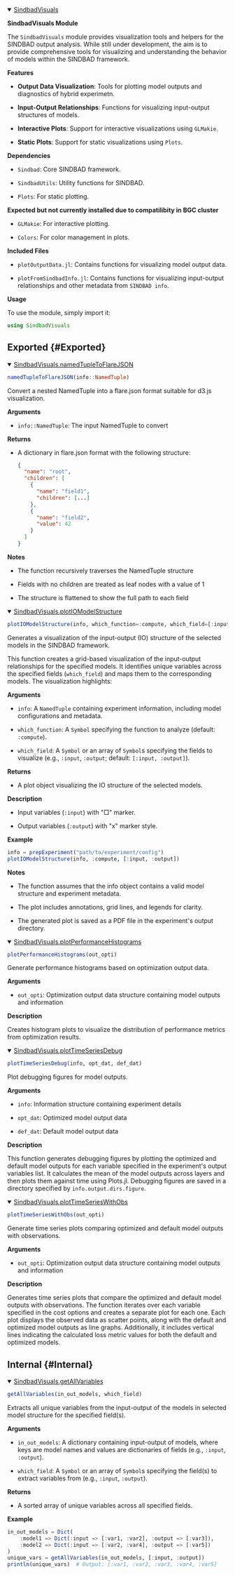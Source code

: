 <details class='jldocstring custom-block' open>
<summary><a id='SindbadVisuals' href='#SindbadVisuals'><span class="jlbinding">SindbadVisuals</span></a> <Badge type="info" class="jlObjectType jlModule" text="Module" /></summary>



**SindbadVisuals Module**

The `SindbadVisuals` module provides visualization tools and helpers for the SINDBAD output analysis. While still under development, the aim is to provide comprehensive tools for visualizing and understanding the behavior of models within the SINDBAD framework.

**Features**
- **Output Data Visualization**: Tools for plotting model outputs and diagnostics of hybrid experimetn.
  
- **Input-Output Relationships**: Functions for visualizing input-output structures of models.
  
- **Interactive Plots**: Support for interactive visualizations using `GLMakie`.
  
- **Static Plots**: Support for static visualizations using `Plots`.
  

**Dependencies**
- `Sindbad`: Core SINDBAD framework.
  
- `SindbadUtils`: Utility functions for SINDBAD.
  
- `Plots`: For static plotting.
  

**Expected but not currently installed due to compatilibity in BGC cluster**
- `GLMakie`: For interactive plotting.
  
- `Colors`: For color management in plots.
  

**Included Files**
- `plotOutputData.jl`: Contains functions for visualizing model output data.
  
- `plotFromSindbadInfo.jl`: Contains functions for visualizing input-output relationships and other metadata from `SINDBAD info`.
  

**Usage**

To use the module, simply import it:

```julia
using SindbadVisuals
```


</details>


## Exported {#Exported}


<details class='jldocstring custom-block' open>
<summary><a id='SindbadVisuals.namedTupleToFlareJSON-Tuple{NamedTuple}' href='#SindbadVisuals.namedTupleToFlareJSON-Tuple{NamedTuple}'><span class="jlbinding">SindbadVisuals.namedTupleToFlareJSON</span></a> <Badge type="info" class="jlObjectType jlMethod" text="Method" /></summary>



```julia
namedTupleToFlareJSON(info::NamedTuple)
```


Convert a nested NamedTuple into a flare.json format suitable for d3.js visualization.

**Arguments**
- `info::NamedTuple`: The input NamedTuple to convert
  

**Returns**
- A dictionary in flare.json format with the following structure:
  
  ```json
  {
    "name": "root",
    "children": [
      {
        "name": "field1",
        "children": [...]
      },
      {
        "name": "field2",
        "value": 42
      }
    ]
  }
  ```
  
  

**Notes**
- The function recursively traverses the NamedTuple structure
  
- Fields with no children are treated as leaf nodes with a value of 1
  
- The structure is flattened to show the full path to each field
  

</details>

<details class='jldocstring custom-block' open>
<summary><a id='SindbadVisuals.plotIOModelStructure' href='#SindbadVisuals.plotIOModelStructure'><span class="jlbinding">SindbadVisuals.plotIOModelStructure</span></a> <Badge type="info" class="jlObjectType jlFunction" text="Function" /></summary>



```julia
plotIOModelStructure(info, which_function=:compute, which_field=[:input, :output])
```


Generates a visualization of the input-output (IO) structure of the selected models in the SINDBAD framework.

This function creates a grid-based visualization of the input-output relationships for the specified models. It identifies unique variables across the specified fields (`which_field`) and maps them to the corresponding models. The visualization highlights:

**Arguments**
- `info`: A `NamedTuple` containing experiment information, including model configurations and metadata.
  
- `which_function`: A `Symbol` specifying the function to analyze (default: `:compute`).
  
- `which_field`: A `Symbol` or an array of `Symbol`s specifying the fields to visualize (e.g., `:input`, `:output`; default: `[:input, :output]`).
  

**Returns**
- A plot object visualizing the IO structure of the selected models.
  

**Description**
- Input variables (`:input`) with &quot;□&quot; marker.
  
- Output variables (`:output`) with &quot;x&quot; marker style.
  

**Example**

```julia
info = prepExperiment("path/to/experiment/config")
plotIOModelStructure(info, :compute, [:input, :output])
```


**Notes**
- The function assumes that the info object contains a valid model structure and experiment metadata.
  
- The plot includes annotations, grid lines, and legends for clarity.
  
- The generated plot is saved as a PDF file in the experiment&#39;s output directory.
  

</details>

<details class='jldocstring custom-block' open>
<summary><a id='SindbadVisuals.plotPerformanceHistograms-Tuple{Any}' href='#SindbadVisuals.plotPerformanceHistograms-Tuple{Any}'><span class="jlbinding">SindbadVisuals.plotPerformanceHistograms</span></a> <Badge type="info" class="jlObjectType jlMethod" text="Method" /></summary>



```julia
plotPerformanceHistograms(out_opti)
```


Generate performance histograms based on optimization output data.

**Arguments**
- `out_opti`: Optimization output data structure containing model outputs and information
  

**Description**

Creates histogram plots to visualize the distribution of  performance metrics from optimization results.

</details>

<details class='jldocstring custom-block' open>
<summary><a id='SindbadVisuals.plotTimeSeriesDebug-Tuple{Any, Any, Any}' href='#SindbadVisuals.plotTimeSeriesDebug-Tuple{Any, Any, Any}'><span class="jlbinding">SindbadVisuals.plotTimeSeriesDebug</span></a> <Badge type="info" class="jlObjectType jlMethod" text="Method" /></summary>



```julia
plotTimeSeriesDebug(info, opt_dat, def_dat)
```


Plot debugging figures for model outputs.

**Arguments**
- `info`: Information structure containing experiment details
  
- `opt_dat`: Optimized model output data
  
- `def_dat`: Default model output data
  

**Description**

This function generates debugging figures by plotting the optimized and default model outputs for each variable specified in the experiment&#39;s output variables list. It calculates the mean of the model outputs across layers and then plots them against time using Plots.jl. Debugging figures are saved in a directory specified by `info.output.dirs.figure`.

</details>

<details class='jldocstring custom-block' open>
<summary><a id='SindbadVisuals.plotTimeSeriesWithObs-Tuple{Any}' href='#SindbadVisuals.plotTimeSeriesWithObs-Tuple{Any}'><span class="jlbinding">SindbadVisuals.plotTimeSeriesWithObs</span></a> <Badge type="info" class="jlObjectType jlMethod" text="Method" /></summary>



```julia
plotTimeSeriesWithObs(out_opti)
```


Generate time series plots comparing optimized and default model outputs with observations.

**Arguments**
- `out_opti`: Optimization output data structure containing model outputs and information
  

**Description**

Generates time series plots that compare the optimized and default model outputs with observations. The function iterates over each variable specified in the cost options and creates a separate plot for each one. Each plot displays the observed data as scatter points, along with the default and optimized model outputs as line graphs. Additionally, it includes vertical lines indicating the calculated loss metric values for both the default and optimized models.

</details>


## Internal {#Internal}


<details class='jldocstring custom-block' open>
<summary><a id='SindbadVisuals.getAllVariables-Tuple{Any, Any}' href='#SindbadVisuals.getAllVariables-Tuple{Any, Any}'><span class="jlbinding">SindbadVisuals.getAllVariables</span></a> <Badge type="info" class="jlObjectType jlMethod" text="Method" /></summary>



```julia
getAllVariables(in_out_models, which_field)
```


Extracts all unique variables from the input-output of the models in selected model structure for the specified field(s).

**Arguments**
- `in_out_models`: A dictionary containing input-output of models, where keys are model names and values are dictionaries of fields (e.g., `:input`, `:output`).
  
- `which_field`: A `Symbol` or an array of `Symbol`s specifying the field(s) to extract variables from (e.g., `:input`, `:output`).
  

**Returns**
- A sorted array of unique variables across all specified fields.
  

**Example**

```julia
in_out_models = Dict(
    :model1 => Dict(:input => [:var1, :var2], :output => [:var3]),
    :model2 => Dict(:input => [:var2, :var4], :output => [:var5])
)
unique_vars = getAllVariables(in_out_models, [:input, :output])
println(unique_vars)  # Output: [:var1, :var2, :var3, :var4, :var5]
```


</details>

